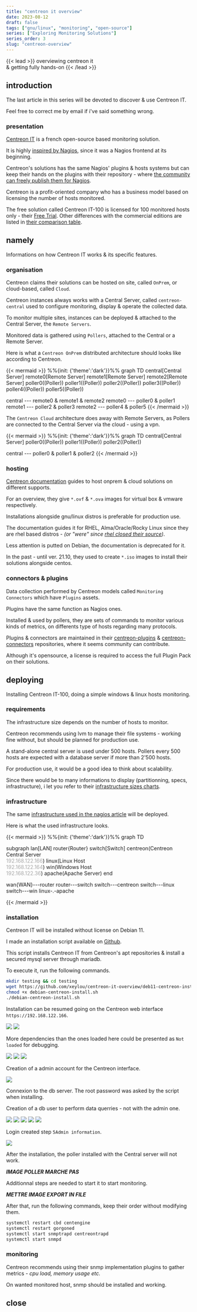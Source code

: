 ```yaml
---
title: "centreon it overview"
date: 2023-08-12
draft: false
tags: ["gnu/linux", "monitoring", "open-source"]
series: ["Exploring Monitoring Solutions"]
series_order: 3
slug: "centreon-overview"
---
```


<!-- prologue -->

{{< lead >}}
overviewing centreon it    
& getting fully hands-on
{{< /lead >}}

<!-- article -->

## introduction

The last article in this series will be devoted to discover & use Centreon IT.

Feel free to correct me by email if i've said something wrong.

### presentation

[Centreon IT](https://www.centreon.com) is a french open-source based monitoring solution.

It is highly [inspired by Nagios](https://www.centreon.com/centreon-and-nagios-3-milestones-to-understand-their-distinctiveness/), since it was a Nagios frontend at its beginning. 

Centreon's solutions has the same Nagios' plugins & hosts systems but can keep their hands on the plugins with their repository - where [the community can freely publish them for Nagios](https://www.xeylou.fr/posts/nagios-introduction/#fundamentals).

Centreon is a profit-oriented company who has a business model based on licensing the number of hosts monitored.

<!-- 

Quotation is based on the number of equipment devices being monitored. Prices start at 250 monitored devices, then 500, 1000, 2000… sky is the limit. Subscriptions include software licenses, access to our Support team by phone or by mail and unlimited software updates. And Managed Service Providers can benefit from a Pay-per-Use pricing model specifically designed to help them grow their business.

-->

The free solution called Centreon IT-100 is licensed for 100 monitored hosts only - their [Free Trial](https://www.centreon.com/free-trial/). Other differences with the commercial editions are listed in [their comparison table](https://www.centreon.com/centreon-editions/).

## namely

Informations on how Centreon IT works & its specific features.

### organisation

Centreon claims their solutions can be hosted on site, called `OnPrem`, or cloud-based, called `Cloud`.

Centreon instances always works with a Central Server, called `centreon-central` used to configure monitoring, display & operate the collected data.

To monitor multiple sites, instances can be deployed & attached to the Central Server, the `Remote Servers`.

Monitored data is gathered using `Pollers`, attached to the Central or a Remote Server.

Here is what a `Centreon OnPrem` distributed architecture should looks like according to Centreon.

{{< mermaid >}}
%%{init: {'theme':'dark'}}%%
graph TD
central[Central Server]
remote0[Remote Server]
remote1[Remote Server]
remote2[Remote Server]
poller0((Poller))
poller1((Poller))
poller2((Poller))
poller3((Poller))
poller4((Poller))
poller5((Poller))

central --- remote0 & remote1 & remote2
remote0 --- poller0 & poller1
remote1 --- poller2 & poller3
remote2 --- poller4 & poller5
{{< /mermaid >}}

The `Centreon Cloud` architecture does away with Remote Servers, as Pollers are connected to the Central Server via the cloud - using a vpn.

{{< mermaid >}}
%%{init: {'theme':'dark'}}%%
graph TD
central[Central Server]
poller0((Poller))
poller1((Poller))
poller2((Poller))

central --- poller0 & poller1 & poller2
{{< /mermaid >}}

### hosting 

[Centreon documentation](https://docs.centreon.com/) guides to host onprem & cloud solutions on different supports.

For an overview, they give `*.ovf` & `*.ova` images for virtual box & vmware respectively.

<!-- https://download.centreon.com/#Appliances/ -->
Installations alongside gnu/linux distros is preferable for production use.

<!-- https://docs.centreon.com/docs/installation/installation-of-a-central-server/using-packages/ -->
The documentation guides it for RHEL, Alma/Oracle/Rocky Linux since they are rhel based distros - *(or "were" since [rhel closed their source](https://www.redhat.com/en/blog/furthering-evolution-centos-stream))*.

Less attention is putted on Debian, the documentation is deprecated for it.

<!-- https://docs.centreon.com/docs/21.10/installation/installation-of-a-central-server/using-centreon-iso/ -->
<!-- https://download.centreon.com/#version-21-10/ -->
In the past - until ver. 21.10, they used to create `*.iso` images to install their solutions alongside centos.

### connectors & plugins

<!-- https://docs.centreon.com/cloud/monitoring/pluginpacks/ -->
Data collection performed by Centreon models called `Monitoring Connectors` which have `Plugins` assets.

Plugins have the same function as Nagios ones.

Installed & used by pollers, they are sets of commands to monitor various kinds of metrics, on differents type of hosts regarding many protocols.

Plugins & connectors are maintained in their [centreon-plugins](https://github.com/centreon/centreon-plugins) & [centreon-connectors](https://github.com/centreon/centreon-connectors) repositories, where it seems community can contribute.

<!-- https://docs.centreon.com/docs/21.10/monitoring/pluginpacks/ -->
<!-- https://docs.centreon.com/docs/administration/licenses/ -->
Although it's opensource, a license is required to access the full Plugin Pack on their solutions.

## deploying

Installing Centreon IT-100, doing a simple windows & linux hosts monitoring.

### requirements

The infrastructure size depends on the number of hosts to monitor.

Centreon recommends using lvm to manage their file systems - working fine without, but should be planned for production use.

A stand-alone central server is used under 500 hosts. Pollers every 500 hosts are expected with a database server if more than 2'500 hosts.

For production use, it would be a good idea to think about scalability.

Since there would be to many informations to display (partitionning, specs, infrastructure), i let you refer to their [infrastructure sizes charts](https://docs.centreon.com/docs/installation/prerequisites/#characteristics-of-the-servers).

### infrastructure

The same [infrastructure used in the nagios article](https://www.xeylou.fr/posts/nagios-introduction/#infrastructure) will be deployed.

Here is what the used infrastructure looks.

{{< mermaid >}}
%%{init: {'theme':'dark'}}%%
graph TD

subgraph lan[LAN]
router{Router}
switch[Switch]
centreon(Centreon Central Server<br><font color="#a9a9a9">192.168.122.166</font>)
linux(Linux Host<br><font color="#a9a9a9">192.168.122.164</font>)
win(Windows Host<br><font color="#a9a9a9">192.168.122.36</font>)
apache(Apache Server)
end

wan{WAN}---router
router---switch
switch---centreon
switch---linux
switch---win
linux-.-apache

{{< /mermaid >}}

### installation

Centreon IT will be installed without license on Debian 11.

I made an installation script available on [Github](https://github.com/xeylou/centreon-it-overview/deb11-centreon-install.sh).

This script installs Centreon IT from Centreon's apt repositories & install a secured mysql server through mariadb.

To execute it, run the following commands.

```bash
mkdir testing && cd testing
wget https://github.com/xeylou/centreon-it-overview/deb11-centreon-install.sh
chmod +x debian-centreon-install.sh
./debian-centreon-install.sh
```

Installation can be resumed going on the Centreon web interface `https://192.168.122.166`.

![](325/00.png)
![](325/01.png)

More dependencies than the ones loaded here could be presented as `Not loaded` for debugging.

![](325/02.png)
![](325/03.png)
![](325/04.png)

Creation of a admin account for the Centreon interface.

![](325/05.png)

Connexion to the db server. The root password was asked by the script when installing.

Creation of a db user to perform data querries - not with the admin one.

![](325/06.png)
![](325/07.png)
![](325/08.png)
![](325/09.png)
![](325/10.png)

Login created step `5Admin information`.

![](325/11.png)

After the installation, the poller installed with the Central server will not work.

***IMAGE POLLER MARCHE PAS***

Additionnal steps are needed to start it to start monitoring.

***METTRE IMAGE EXPORT IN FILE***

After that, run the following commands, keep their order without modifying them.

```bash
systemctl restart cbd centengine
systemctl restart gorgoned
systemctl start snmptrapd centreontrapd
systemctl start snmpd
```

### monitoring

Centreon recommends using their snmp implementation plugins to gather metrics - *cpu load, memory usage etc.*

On wanted monitored host, snmp should be installed and working.

<!-- 

prendre plugin pollers

systemctl restart cbd centengine centreon



apt install -y snmp
nano /etc/snmp/snmp.conf

-->
## close
<!-- https://thehackernews.com/2021/02/hackers-exploit-it-monitoring-tool.html
https://www.wired.com/story/sandworm-centreon-russia-hack/ 
nagios a une page sur ses cve connues, que je n'ai pas trouvé sur centreon https://www.nagios.com/products/security/
c'est dur de trouver un problème sur centreon car beaucoup trop de choses à gérer... -->